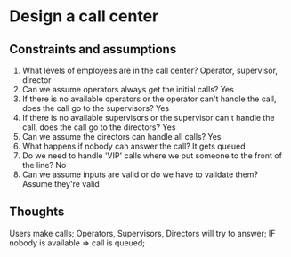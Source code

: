 # Design a call center
## Constraints and assumptions
1. What levels of employees are in the call center?
Operator, supervisor, director
2. Can we assume operators always get the initial calls?
Yes
3. If there is no available operators or the operator can't handle the call, does the call go to the supervisors?
Yes
4. If there is no available supervisors or the supervisor can't handle the call, does the call go to the directors?
Yes
5. Can we assume the directors can handle all calls?
Yes
6. What happens if nobody can answer the call?
It gets queued
7. Do we need to handle 'VIP' calls where we put someone to the front of the line?
No
8. Can we assume inputs are valid or do we have to validate them?
Assume they're valid

## Thoughts

Users make calls;
Operators, Supervisors, Directors will try to answer;
IF nobody is available => call is queued;